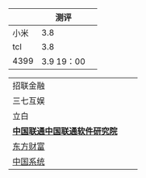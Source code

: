 |      | 测评       |      |
| ---- | ---------- | ---- |
| 小米 | 3.8        |      |
| tcl  | 3.8        |      |
| 4399 | 3.9 19：00 |      |

|                                                              |      |      |
| ------------------------------------------------------------ | ---- | ---- |
| 招联金融                                                     |      |      |
| 三七互娱                                                     |      |      |
| 立白                                                         |      |      |
| [**中国联通中国联通软件研究院**](http://zglt2022.zhaopin.com/job.html) |      |      |
| [东方财富](https://eastmoney.m.zhiye.com/#/jobdetail?id=350314683&jc=2&shareid=&token=) |      |      |
| [中国系统](https://campus.cestc.cn/campus_apply/cestc/7509/#/job/5fe27f4d-b970-4b8a-ba06-149982c133a9) |      |      |

